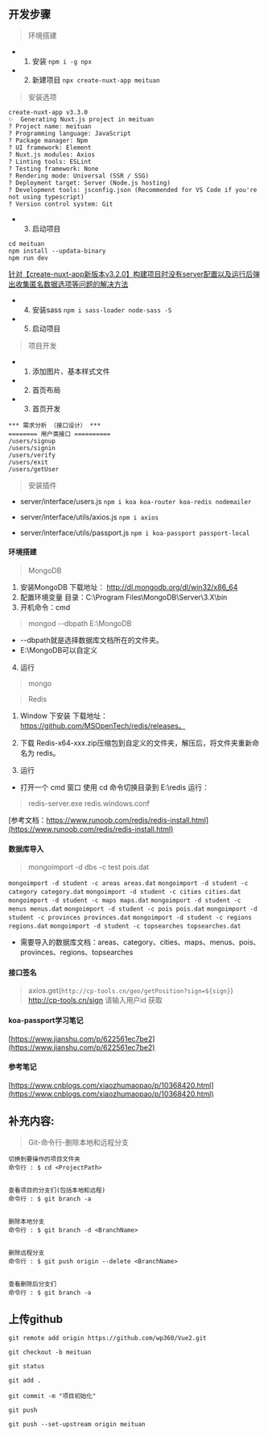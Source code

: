 ## 开发步骤

> 环境搭建

* 1. 安装
`npm i -g npx`

* 2. 新建项目
`npx create-nuxt-app meituan`

> 安装选项
```
create-nuxt-app v3.3.0
✨  Generating Nuxt.js project in meituan
? Project name: meituan
? Programming language: JavaScript
? Package manager: Npm
? UI framework: Element
? Nuxt.js modules: Axios
? Linting tools: ESLint
? Testing framework: None
? Rendering mode: Universal (SSR / SSG)
? Deployment target: Server (Node.js hosting)
? Development tools: jsconfig.json (Recommended for VS Code if you're not using typescript)
? Version control system: Git
```

* 3. 启动项目
```
cd meituan
npm install --updata-binary
npm run dev
```

[针对【create-nuxt-app新版本v3.2.0】构建项目时没有server配置以及运行后弹出收集匿名数据选项等问题的解决方法](https://blog.csdn.net/jokerjiaojiao/article/details/108041009)

* 4. 安装sass
`npm i sass-loader node-sass -S`

* 5. 启动项目

> 项目开发

* 1. 添加图片、基本样式文件

* 2. 首页布局

* 3. 首页开发

```
*** 需求分析 （接口设计） ***
======== 用户类接口 ==========
/users/signup
/users/signin
/users/verify
/users/exit
/users/getUser
```

> 安装插件
* server/interface/users.js
`npm i koa koa-router koa-redis nodemailer`

* server/interface/utils/axios.js
`npm i axios`

* server/interface/utils/passport.js
`npm i koa-passport passport-local`


#### 环境搭建
> MongoDB
1. 安装MongoDB
下载地址： http://dl.mongodb.org/dl/win32/x86_64
2. 配置环境变量
目录：C:\Program Files\MongoDB\Server\3.X\bin
3. 开机命令：cmd
> mongod --dbpath E:\MongoDB
* --dbpath就是选择数据库文档所在的文件夹。
* E:\MongoDB可以自定义
4. 运行
> mongo

> Redis
1. Window 下安装
下载地址：https://github.com/MSOpenTech/redis/releases。

2. 下载 Redis-x64-xxx.zip压缩包到自定义的文件夹，解压后，将文件夹重新命名为 redis。

3. 运行
* 打开一个 cmd 窗口 使用 cd 命令切换目录到 E:\redis 运行：
> redis-server.exe redis.windows.conf

[参考文档：https://www.runoob.com/redis/redis-install.html](https://www.runoob.com/redis/redis-install.html)


#### 数据库导入
> mongoimport -d dbs -c test pois.dat

`mongoimport -d student -c areas areas.dat`
`mongoimport -d student -c category category.dat`
`mongoimport -d student -c cities cities.dat`
`mongoimport -d student -c maps maps.dat`
`mongoimport -d student -c menus menus.dat`
`mongoimport -d student -c pois pois.dat`
`mongoimport -d student -c provinces provinces.dat`
`mongoimport -d student -c regions regions.dat`
`mongoimport -d student -c topsearches topsearches.dat`

* 需要导入的数据库文档：areas、category、cities、maps、menus、pois、provinces、regions、topsearches

#### 接口签名
> axios.get(`http://cp-tools.cn/geo/getPosition?sign=${sign}`)
> http://cp-tools.cn/sign 请输入用户id 获取

#### koa-passport学习笔记
[https://www.jianshu.com/p/622561ec7be2](https://www.jianshu.com/p/622561ec7be2)

#### 参考笔记
[https://www.cnblogs.com/xiaozhumaopao/p/10368420.html](https://www.cnblogs.com/xiaozhumaopao/p/10368420.html)

## 补充内容:

> Git-命令行-删除本地和远程分支
```
切换到要操作的项目文件夹
命令行 : $ cd <ProjectPath>


查看项目的分支们(包括本地和远程)
命令行 : $ git branch -a


删除本地分支
命令行 : $ git branch -d <BranchName>


删除远程分支
命令行 : $ git push origin --delete <BranchName>


查看删除后分支们
命令行 : $ git branch -a
```

## 上传github
```
git remote add origin https://github.com/wp360/Vue2.git

git checkout -b meituan

git status

git add .

git commit -m "项目初始化"

git push

git push --set-upstream origin meituan
```